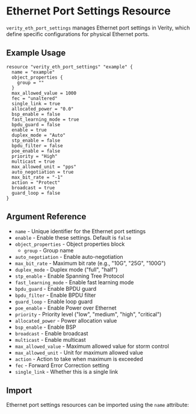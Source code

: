 # Ethernet Port Settings Resource

`verity_eth_port_settings` manages Ethernet port settings in Verity, which define specific configurations for physical Ethernet ports.

## Example Usage

```hcl
resource "verity_eth_port_settings" "example" {
  name = "example"
  object_properties {
    group = ""
  }
  max_allowed_value = 1000
  fec = "unaltered"
  single_link = true
  allocated_power = "0.0"
  bsp_enable = false
  fast_learning_mode = true
  bpdu_guard = false
  enable = true
  duplex_mode = "Auto"
  stp_enable = false
  bpdu_filter = false
  poe_enable = false
  priority = "High"
  multicast = true
  max_allowed_unit = "pps"
  auto_negotiation = true
  max_bit_rate = "-1"
  action = "Protect"
  broadcast = true
  guard_loop = false
}
```

## Argument Reference

* `name` - Unique identifier for the Ethernet port settings
* `enable` - Enable these settings. Default is `false`
* `object_properties` - Object properties block
  * `group` - Group name
* `auto_negotiation` - Enable auto-negotiation
* `max_bit_rate` - Maximum bit rate (e.g., "10G", "25G", "100G")
* `duplex_mode` - Duplex mode ("full", "half")
* `stp_enable` - Enable Spanning Tree Protocol
* `fast_learning_mode` - Enable fast learning mode
* `bpdu_guard` - Enable BPDU guard
* `bpdu_filter` - Enable BPDU filter
* `guard_loop` - Enable loop guard
* `poe_enable` - Enable Power over Ethernet
* `priority` - Priority level ("low", "medium", "high", "critical")
* `allocated_power` - Power allocation value
* `bsp_enable` - Enable BSP
* `broadcast` - Enable broadcast
* `multicast` - Enable multicast
* `max_allowed_value` - Maximum allowed value for storm control
* `max_allowed_unit` - Unit for maximum allowed value
* `action` - Action to take when maximum is exceeded
* `fec` - Forward Error Correction setting
* `single_link` - Whether this is a single link

## Import

Ethernet port settings resources can be imported using the `name` attribute:

